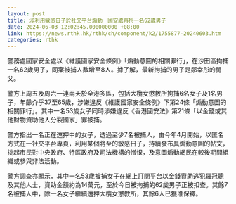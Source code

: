 ```yaml
---
layout: post
title: 涉利用敏感日子於社交平台煽動　國安處再拘一名62歲男子
date: 2024-06-03 12:02:45.000000000 +08:00
link: https://news.rthk.hk/rthk/ch/component/k2/1755877-20240603.htm
categories: rthk
---
```


警務處國家安全處以《維護國家安全條例》「煽動意圖的相關罪行」，在沙田區拘捕一名62歲男子，同案被捕人數增至8人。據了解，最新拘捕的男子是鄒幸彤的舅父。
 
警方上周五及周六一連兩天於全港多區，包括大欖女懲教所拘捕6名女子及1名男子，年齡介乎37至65歲，涉嫌違反《維護國家安全條例》下第24條「煽動意圖的相關罪行」。其中一名53歲女子同時涉嫌違反《香港國安法》第21條「以金錢或其他財物資助他人分裂國家」罪被捕。
 
警方指出一名正在還押中的女子，透過至少7名被捕人，由今年4月開始，以匿名方式在一社交平台專頁，利用某個將至的敏感日子，持續發布具煽動意圖的帖文，挑起市民對中央政府、特區政府及司法機構的憎恨，及意圖煽動網民在較後期間組織或參與非法活動。

警方調查亦顯示，其中一名53歲被捕女子在網上訂閱平台以金錢資助逃犯羅冠聰及其他人士，資助金額約為14萬元，至於今日被拘捕的62歲男子正被扣查。其餘7名被捕人中，除一名女子繼續還押大欖女懲教所，其餘6人已獲准保釋。
